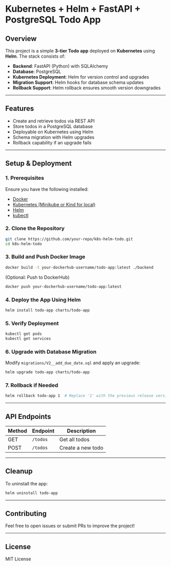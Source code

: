 # Kubernetes + Helm + FastAPI + PostgreSQL Todo App

## Overview

This project is a simple **3-tier Todo app** deployed on **Kubernetes** using **Helm**. The stack consists of:

- **Backend**: FastAPI (Python) with SQLAlchemy
- **Database**: PostgreSQL
- **Kubernetes Deployment**: Helm for version control and upgrades
- **Migration Support**: Helm hooks for database schema updates
- **Rollback Support**: Helm rollback ensures smooth version downgrades

---

## Features

- Create and retrieve todos via REST API
- Store todos in a PostgreSQL database
- Deployable on Kubernetes using Helm
- Schema migration with Helm upgrades
- Rollback capability if an upgrade fails

---

## Setup & Deployment

### 1. Prerequisites

Ensure you have the following installed:
- [Docker](https://www.docker.com/)
- [Kubernetes (Minikube or Kind for local)](https://kubernetes.io/)
- [Helm](https://helm.sh/)
- [kubectl](https://kubernetes.io/docs/tasks/tools/install-kubectl/)

### 2. Clone the Repository

```bash
git clone https://github.com/your-repo/k8s-helm-todo.git
cd k8s-helm-todo
```

### 3. Build and Push Docker Image

```bash
docker build -t your-dockerhub-username/todo-app:latest ./backend
```

(Optional: Push to DockerHub)

```bash
docker push your-dockerhub-username/todo-app:latest
```

### 4. Deploy the App Using Helm

```bash
helm install todo-app charts/todo-app
```

### 5. Verify Deployment

```bash
kubectl get pods
kubectl get services
```

### 6. Upgrade with Database Migration

Modify `migrations/V2__add_due_date.sql` and apply an upgrade:

```bash
helm upgrade todo-app charts/todo-app
```

### 7. Rollback if Needed

```bash
helm rollback todo-app 1  # Replace '1' with the previous release version
```

---

## API Endpoints

| Method | Endpoint    | Description          |
|--------|------------|----------------------|
| GET    | `/todos`   | Get all todos       |
| POST   | `/todos`   | Create a new todo   |

---

## Cleanup

To uninstall the app:

```bash
helm uninstall todo-app
```

---

## Contributing

Feel free to open issues or submit PRs to improve the project!

---

## License

MIT License
